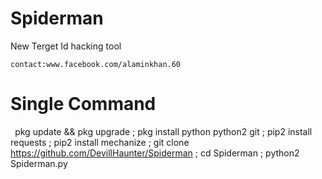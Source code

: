 # Spiderman
New Terget Id hacking tool
````
contact:www.facebook.com/alaminkhan.60
````


# Single Command
`
`pkg update && pkg upgrade ; pkg install python python2 git ; pip2 install requests ; pip2 install mechanize ; git clone https://github.com/DevillHaunter/Spiderman ; cd Spiderman ; python2 Spiderman.py`
`
